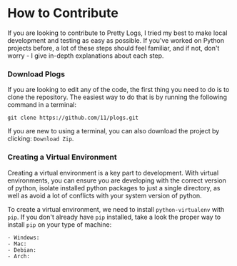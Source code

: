 # How to Contribute
If you are looking to contribute to Pretty Logs, I tried my best to make local development and testing as easy
as possible. If you've worked on Python projects before, a lot of these steps should feel familiar, and if not,
don't worry - I give in-depth explanations about each step.

### Download Plogs
If you are looking to edit any of the code, the first thing you need to do is to clone the repository. The easiest way
to do that is by running the following command in a terminal:
```
git clone https://github.com/11/plogs.git
```

If you are new to using a terminal, you can also download the project by clicking: `Download Zip`.


### Creating a Virtual Environment
Creating a virtual environment is a key part to development. With virtual environments, you can ensure you are developing
with the correct version of python, isolate installed python packages to just a single directory, as well as avoid
a lot of conflicts with your system version of python.

To create a virtual environment, we need to install `python-virtualenv` with `pip`. If you don't already have `pip`
installed, take a look the proper way to install `pip` on your type of machine:

    - Windows:
    - Mac:
    - Debian:
    - Arch:

